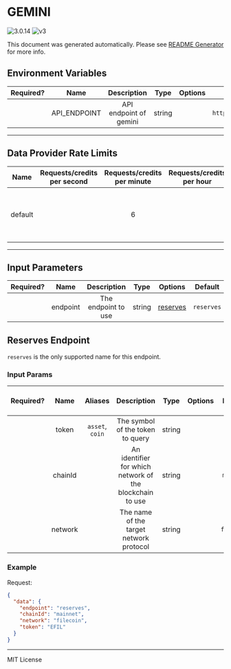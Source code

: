 # GEMINI

![3.0.14](https://img.shields.io/github/package-json/v/smartcontractkit/external-adapters-js?filename=packages/sources/gemini/package.json) ![v3](https://img.shields.io/badge/framework%20version-v3-blueviolet)

This document was generated automatically. Please see [README Generator](../../scripts#readme-generator) for more info.

## Environment Variables

| Required? |     Name     |      Description       |  Type  | Options |         Default          |
| :-------: | :----------: | :--------------------: | :----: | :-----: | :----------------------: |
|           | API_ENDPOINT | API endpoint of gemini | string |         | `https://api.gemini.com` |

---

## Data Provider Rate Limits

|  Name   | Requests/credits per second | Requests/credits per minute | Requests/credits per hour |                           Note                           |
| :-----: | :-------------------------: | :-------------------------: | :-----------------------: | :------------------------------------------------------: |
| default |                             |              6              |                           | Considered unlimited tier, but setting reasonable limits |

---

## Input Parameters

| Required? |   Name   |     Description     |  Type  |            Options             |  Default   |
| :-------: | :------: | :-----------------: | :----: | :----------------------------: | :--------: |
|           | endpoint | The endpoint to use | string | [reserves](#reserves-endpoint) | `reserves` |

## Reserves Endpoint

`reserves` is the only supported name for this endpoint.

### Input Params

| Required? |  Name   |     Aliases     |                       Description                        |  Type  | Options |  Default   | Depends On | Not Valid With |
| :-------: | :-----: | :-------------: | :------------------------------------------------------: | :----: | :-----: | :--------: | :--------: | :------------: |
|           |  token  | `asset`, `coin` |             The symbol of the token to query             | string |         |   `EFIL`   |            |                |
|           | chainId |                 | An identifier for which network of the blockchain to use | string |         | `mainnet`  |            |                |
|           | network |                 |         The name of the target network protocol          | string |         | `filecoin` |            |                |

### Example

Request:

```json
{
  "data": {
    "endpoint": "reserves",
    "chainId": "mainnet",
    "network": "filecoin",
    "token": "EFIL"
  }
}
```

---

MIT License
